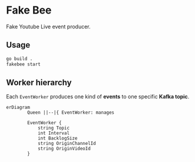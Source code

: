 # Fake Bee

Fake Youtube Live event producer.

## Usage

```bash
go build .
fakebee start
```

## Worker hierarchy

Each `EventWorker` produces one kind of **events** to one specific **Kafka topic**.

```mermaid
erDiagram
		Queen ||--|{ EventWorker: manages

		EventWorker {
			string Topic
			int Interval
			int BacklogSize
			string OriginChannelId
			string OriginVideoId
		}
```
